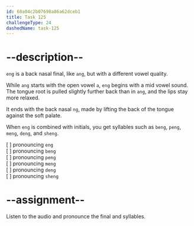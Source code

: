 ```yaml
---
id: 68a04c2b07698a86a62dceb1
title: Task 125
challengeType: 24
dashedName: task-125
---
```


<!--SPEAKING-->

<!-- (Audio) A: eng, beng, peng, meng, deng, leng -->

# --description--

`eng` is a back nasal final, like `ang`, but with a different vowel quality.  

While `ang` starts with the open vowel `a`, `eng` begins with a mid vowel sound. The tongue root is pulled slightly further back than in `ang`, and the lips stay more relaxed.  

It ends with the back nasal `ng`, made by lifting the back of the tongue against the soft palate.  

When `eng` is combined with initials, you get syllables such as `beng`, `peng`, `meng`, `deng`, and `sheng`.

[ ] pronouncing `eng`  
[ ] pronouncing `beng`  
[ ] pronouncing `peng`  
[ ] pronouncing `meng`  
[ ] pronouncing `deng`  
[ ] pronouncing `sheng`

# --assignment--

Listen to the audio and pronounce the final and syllables.

